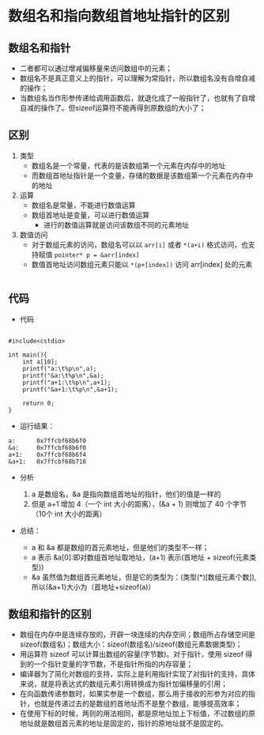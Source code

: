 # 数组名和指向数组首地址指针的区别

## 数组名和指针
+ 二者都可以通过增减偏移量来访问数组中的元素；
+ 数组名不是真正意义上的指针，可以理解为常指针，所以数组名没有自增自减的操作；
+ 当数组名当作形参传递给调用函数后，就退化成了一般指针了，也就有了自增自减的操作了。但sizeof运算符不能再得到原数组的大小了；

## 区别
1. 类型
    + 数组名是一个常量，代表的是该数组第一个元素在内存中的地址
    + 而数组首地址指针是一个变量，存储的数据是该数组第一个元素在内存中的地址
2. 运算
    + 数组名是常量，不能进行数值运算
    + 数组首地址是变量，可以进行数值运算
        - 进行的数值运算就是访问该数组不同的元素地址
3. 数值访问
    + 对于数组元素的访问，数组名可以以 `arr[i]` 或者 `*(a+i)` 格式访问，也支持赋值 `pointer* p = &arr[index]`
    + 数值首地址访问数组元素只能以 `*(p+[index])` 访问 arr[index] 处的元素
    ```

## 代码
+ 代码
```

#include<cstdio>

int main(){
    int a[10];
    printf("a:\t%p\n",a);
    printf("&a:\t%p\n",&a);
    printf("a+1:\t%p\n",a+1);
    printf("&a+1:\t%p\n",&a+1);
    
    return 0;
}
```

+ 运行结果：
```    
a:      0x7ffcbf68b6f0
&a:     0x7ffcbf68b6f0
a+1:    0x7ffcbf68b6f4
&a+1:   0x7ffcbf68b718
```

+ 分析
    1. a 是数组名，&a 是指向数组首地址的指针，他们的值是一样的
    2. 但是 a+1 增加 4（一个 int 大小的距离），(&a + 1) 则增加了 40 个字节（10个 int 大小的距离）

+ 总结：
    + a 和 &a 都是数组的首元素地址，但是他们的类型不一样；
    + a 表示 &a[0]:即对数组首地址取地址，(a+1) 表示(首地址 + sizeof(元素类型))
    + &a 虽然值为数组首元素地址，但是它的类型为：(类型(*)[数组元素个数]), 所以(&a+1)大小为（首地址+sizeof(a)）

## 数组和指针的区别
+ 数组在内存中是连续存放的，开辟一块连续的内存空间；数组所占存储空间是 sizeof(数组名)；数组大小：sizeof(数组名)/sizeof(数组元素数据类型)；
+ 用运算符 sizeof 可以计算出数组的容量(字节数)。对于指针，使用 sizeof 得到的一个指针变量的字节数，不是指针所指的内存容量；
+ 编译器为了简化对数组的支持，实际上是利用指针实现了对指针的支持，具体来说，就是将表达式的数组元素引用转换成为指针加偏移量的引用；
+ 在向函数传递参数时，如果实参是一个数组，那么用于接收的形参为对应的指针，也就是传递过去的是数组的首地址而不是整个数组，能够提高效率；
+ 在使用下标的时候，两则的用法相同，都是原地址加上下标值，不过数组的原地址就是数组首元素的地址是固定的，指针的原地址就不是固定的。